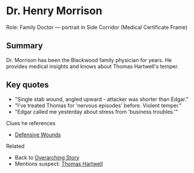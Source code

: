 # Dr. Henry Morrison

Role: Family Doctor — portrait in Side Corridor (Medical Certificate Frame)

## Summary

Dr. Morrison has been the Blackwood family physician for years. He provides medical insights and knows about Thomas Hartwell's temper.

## Key quotes

- "Single stab wound, angled upward - attacker was shorter than Edgar."
- "I've treated Thomas for 'nervous episodes' before. Violent temper."
- "Edgar called me yesterday about stress from 'business troubles.'"

Clues he references

- [Defensive Wounds](./Defensive_Wounds.md)

Related

- Back to [Overarching Story](./OverarchingStory.md)
- Mentions suspect: [Thomas Hartwell](./Thomas_Hartwell.md)
